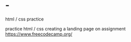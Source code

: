 # -
html / css practice

practice html / css creating a landing page on assignment https://www.freecodecamp.org/
